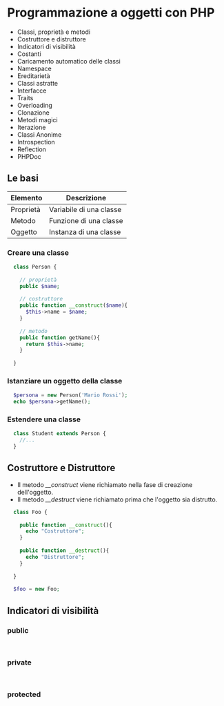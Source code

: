 # Programmazione a oggetti con PHP
* Classi, proprietà e metodi
* Costruttore e distruttore
* Indicatori di visibilità
* Costanti
* Caricamento automatico delle classi
* Namespace
* Ereditarietà
* Classi astratte
* Interfacce
* Traits
* Overloading
* Clonazione
* Metodi magici
* Iterazione
* Classi Anonime
* Introspection
* Reflection
* PHPDoc

## Le basi

|Elemento|Descrizione|
|--------|-----------|
|Proprietà|Variabile di una classe|
|Metodo|Funzione di una classe|
|Oggetto|Instanza di una classe|

### Creare una classe

```php
  class Person {
    
    // proprietà
    public $name;
    
    // costruttore
    public function __construct($name){
      $this->name = $name;
    }
    
    // metodo
    public function getName(){
      return $this->name;
    }
    
  }
```

### Istanziare un oggetto della classe

```php
  $persona = new Person('Mario Rossi');
  echo $persona->getName();
```

### Estendere una classe

```php
  class Student extends Person {
    //...
  }
```

## Costruttore e Distruttore
* Il metodo *__construct* viene richiamato nella fase di creazione dell'oggetto.
* Il metodo *__destruct* viene richiamato prima che l'oggetto sia distrutto.

```php
  class Foo {
    
    public function __construct(){
      echo "Costruttore";
    }
    
    public function __destruct(){
      echo "Distruttore";
    }
    
  }
  
  $foo = new Foo;
```

## Indicatori di visibilità

### public

```php
  
```

### private

```php
  
```

### protected

```php
  
```
